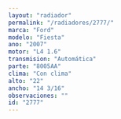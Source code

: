 ```yaml
---
layout: "radiador"
permalink: "/radiadores/2777/"
marca: "Ford"
modelo: "Fiesta"
ano: "2007"
motor: "L4 1.6"
transmision: "Automática"
parte: "8005AA"
clima: "Con clima"
alto: "22"
ancho: "14 3/16"
observaciones: ""
id: "2777"
---
```



